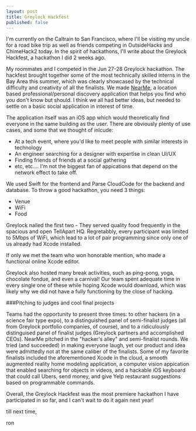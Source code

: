 ```yaml
---
layout: post
title: Greylock Hackfest
published: false
---
```


I'm currently on the Caltrain to San Francisco, where I'll be visiting my uncle for a road bike trip as well as friends competing in OutsideHacks and ChimeHack2 today. In the spirit of hackathons, I'll write about the Greylock Hackfest, a hackathon I did 2 weeks ago.

My roommates and I competed in the Jun 27-28 Greylock hackathon. The hackfest brought together some of the most technically skilled interns in the Bay Area this summer, which was clearly showcased by the technical difficulty and creativity of all the finalists. We made [NearMe](http://nearmegreylock.parseapp.com), a location based professional/personal discovery application that helps you find who you don't know but should. I think we all had better ideas, but needed to settle on a basic social application in interest of time. 

The application itself was an iOS app which would theoretically find everyone in the same building as the user. There are obviously plenty of use cases, and some that we thought of inlcude:

- At a tech event, where you'd like to meet people with similar interests in technology
- An engineer searching for a designer with expertise in clean UI/UX
- Finding friends of friends at a social gathering
- etc, etc.... I'm not the biggest fan of appications that depend on the network effect to take off.

We used Swift for the frontend and Parse CloudCode for the backend and database. To throw a good hackathon, you need 3 things:

- Venue
- WiFi
- Food

Greylock nailed the first two - They served quality food frequently in the spacious and open TellApart HQ. Regretabbly, every participant was limited to 5Mbps of WiFi, which lead to a lot of pair programming since only one of us already had Xcode installed. 

If only we met the team who won honorable mention, who made a functional online Xcode editor. 

Greylock also hosted many break activities, such as ping-pong, yoga, chocolate fondue, and even a carnival! Our team spent adequate time in every single one of these while hoping Xcode would download, which was likely why we did not have a fully functioning by the close of hacking.

###Pitching to judges and cool final projects

Teams had the opportunity to present three times: to other hackers (in a science fair type expo), to a distinguished panel of semi-finalist judges (all from Greylock portfolio companies, of course), and to a ridiculously distinguised panel of finalist judges (Greylock partners and accomplished CEOs). NearMe pitched in the "hacker's alley" and semi-finalist rounds. We tried (and succeeded) in making everyone laugh, yet our product and idea were admittedly not at the same caliber of the finalists. Some of my favorite finalists included the aforementioned Xcode in the cloud, a smooth augmented reality home modeling application, a computer vision appication that enabled searching for objects in videos, and a hackable iOS keyboard that could call Ubers, send money, and give Yelp restaurant suggestions based on programmable commands.

Overall, the Greylock Hackfest was the most premiere hackathon I have participated in so far, and I can't wait to do it again next year!

till next time,

ron
